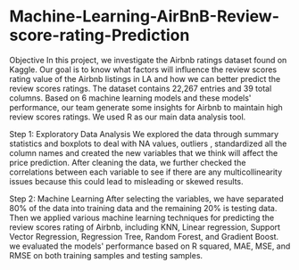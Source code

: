 # Machine-Learning-AirBnB-Review-score-rating-Prediction
Objective 
In this project, we investigate the Airbnb ratings dataset found on Kaggle. Our goal is to know what factors will influence the review scores rating value of the Airbnb listings in LA and how we can better predict the review scores ratings. The dataset contains 22,267 entries and 39 total columns. Based on 6 machine learning models and these models' performance, our team generate some insights for Airbnb to maintain high review scores ratings.
We used R as our main data analysis tool.

Step 1: Exploratory Data Analysis
We explored the data through summary statistics and boxplots to deal with NA values, outliers , standardized all the column names and created the new variables that we think will affect the price prediction. After cleaning the data, we further checked the correlations between each variable to see if there are any multicollinearity issues because this could lead to misleading or skewed results. 

Step 2: Machine Learning
After selecting the variables, we have separated 80% of the data into training data and the remaining 20% is testing data. Then we applied various machine learning techniques for predicting the review scores rating of Airbnb, including KNN, Linear regression, Support Vector Regression, Regression Tree, Random Forest, and Gradient Boost.  we evaluated the models' performance based on R squared, MAE, MSE, and RMSE on both training samples and testing samples.
